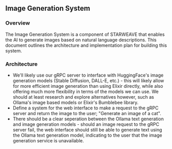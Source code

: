 ## Image Generation System

### Overview
The Image Generation System is a component of STARWEAVE that enables the AI to generate images based on natural language descriptions. This document outlines the architecture and implementation plan for building this system.

### Architecture

- We'll likely use our gRPC server to interface with HuggingFace's image generation models (Stable Diffusion, DALL-E, etc.) - this will likely allow for more efficient image generation than using Elixir directly, while also offering much more flexibility in terms of the models we can use. We should at least research and explore alternatives however, such as Ollama's image based models or Elixir's Bumblebee library.
- Define a system for the web interface to make a request to the gRPC server and return the image to the user; "Generate an image of a cat".
- There should be a clear seperation between the Ollama text generation and image generation models - should an image request to the gRPC server fail, the web interface should still be able to generate text using the Ollama text generation model, indicating to the user that the image generation service is unavailable.